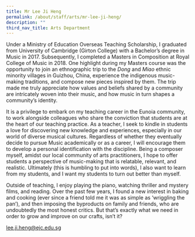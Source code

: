 ```yaml
---
title: Mr Lee Ji Heng
permalink: /about/staff/arts/mr-lee-ji-heng/
description: ""
third_nav_title: Arts Department
---
```





Under a Ministry of Education Overseas Teaching Scholarship, I graduated from University of Cambridge (Girton College) with a Bachelor’s degree in Music in 2017. Subsequently, I completed a Masters in Composition at Royal College of Music in 2018. One highlight during my Masters course was the opportunity to join an ethnographic trip to the _Dong_ and _Miao_ ethnic minority villages in Guizhou, China, experience the indigenous music-making traditions, and compose new pieces inspired by them. The trip made me truly appreciate how values and beliefs shared by a community are intricately woven into their music, and how music in turn shapes a community’s identity.

It is a privilege to embark on my teaching career in the Eunoia community, to work alongside colleagues who share the conviction that students are at the heart of our teaching practice. As a teacher, I seek to kindle in students a love for discovering new knowledge and experiences, especially in our world of diverse musical cultures. Regardless of whether they eventually decide to pursue Music academically or as a career, I will encourage them to develop a personal identification with the discipline. Being a composer myself, amidst our local community of arts practitioners, I hope to offer students a perspective of music-making that is relatable, relevant, and realistic. Ultimately (this is humbling to put into words), I also want to learn from my students, and I want my students to turn out better than myself.

Outside of teaching, I enjoy playing the piano, watching thriller and mystery films, and reading. Over the past few years, I found a new interest in baking and cooking (ever since a friend told me it was as simple as ‘wriggling the pan’), and then imposing the byproducts on family and friends, who are undoubtedly the most honest critics. But that’s exactly what we need in order to grow and improve on our crafts, isn’t it?

[lee.ji.heng@ejc.edu.sg](mailto:lee.ji.heng@ejc.edu.sg)